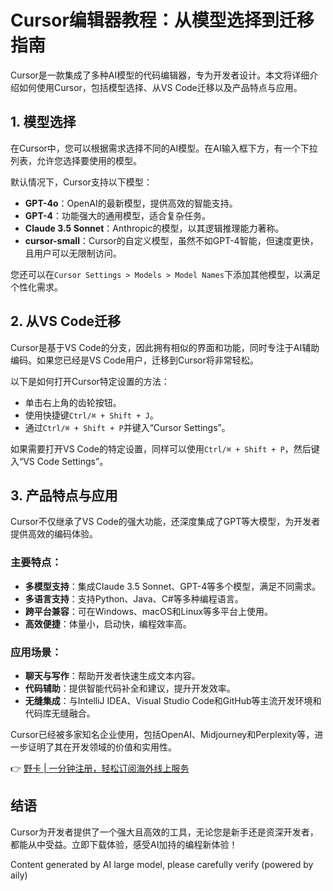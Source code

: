 # Cursor编辑器教程：从模型选择到迁移指南

Cursor是一款集成了多种AI模型的代码编辑器，专为开发者设计。本文将详细介绍如何使用Cursor，包括模型选择、从VS Code迁移以及产品特点与应用。

## 1. 模型选择

在Cursor中，您可以根据需求选择不同的AI模型。在AI输入框下方，有一个下拉列表，允许您选择要使用的模型。

默认情况下，Cursor支持以下模型：

- **GPT-4o**：OpenAI的最新模型，提供高效的智能支持。
- **GPT-4**：功能强大的通用模型，适合复杂任务。
- **Claude 3.5 Sonnet**：Anthropic的模型，以其逻辑推理能力著称。
- **cursor-small**：Cursor的自定义模型，虽然不如GPT-4智能，但速度更快，且用户可以无限制访问。

您还可以在`Cursor Settings > Models > Model Names`下添加其他模型，以满足个性化需求。

## 2. 从VS Code迁移

Cursor是基于VS Code的分支，因此拥有相似的界面和功能，同时专注于AI辅助编码。如果您已经是VS Code用户，迁移到Cursor将非常轻松。

以下是如何打开Cursor特定设置的方法：

- 单击右上角的齿轮按钮。
- 使用快捷键`Ctrl/⌘ + Shift + J`。
- 通过`Ctrl/⌘ + Shift + P`并键入“Cursor Settings”。

如果需要打开VS Code的特定设置，同样可以使用`Ctrl/⌘ + Shift + P`，然后键入“VS Code Settings”。

## 3. 产品特点与应用

Cursor不仅继承了VS Code的强大功能，还深度集成了GPT等大模型，为开发者提供高效的编码体验。

### 主要特点：

- **多模型支持**：集成Claude 3.5 Sonnet、GPT-4等多个模型，满足不同需求。
- **多语言支持**：支持Python、Java、C#等多种编程语言。
- **跨平台兼容**：可在Windows、macOS和Linux等多平台上使用。
- **高效便捷**：体量小，启动快，编程效率高。

### 应用场景：

- **聊天与写作**：帮助开发者快速生成文本内容。
- **代码辅助**：提供智能代码补全和建议，提升开发效率。
- **无缝集成**：与IntelliJ IDEA、Visual Studio Code和GitHub等主流开发环境和代码库无缝融合。

Cursor已经被多家知名企业使用，包括OpenAI、Midjourney和Perplexity等，进一步证明了其在开发领域的价值和实用性。

👉 [野卡 | 一分钟注册，轻松订阅海外线上服务](https://bbtdd.com/yeka)

## 结语

Cursor为开发者提供了一个强大且高效的工具，无论您是新手还是资深开发者，都能从中受益。立即下载体验，感受AI加持的编程新体验！

Content generated by AI large model, please carefully verify (powered by aily)